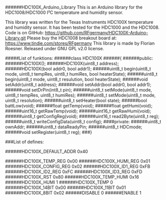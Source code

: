 
######HDC100X_Arduino_Library
This is an Arduino library for the HDC1008/HDC1000 I²C temperature and humidity sensor.

This library was written for the Texas Instruments HDC100X temperature and humidity sensor.
It has been tested for the HDC1000 and the HDC1008.
Code is on GitHub: https://github.com/RFgermany/HDC100X-Arduino-Library.git
Please buy the HDC1008 breakout board at: https://www.tindie.com/stores/RFgermany
This library is made by Florian Roesner.
Released under GNU GPL v2.0 license.

#####List of funktions:
######class HDC100X
######{
######public:
######HDC100X();
######HDC100X(uint8_t address);
######HDC100X(bool addr0, bool addr1);
######uint8_t begin(uint8_t mode, uint8_t tempRes, uint8_t humiRes, bool heaterState);
######uint8_t begin(uint8_t mode, uint8_t resulution, bool heaterState);
######void setAddr(uint8_t address);
######void setAddr(bool addr0, bool addr1);
######void setDrPin(int8_t pin);
######uint8_t setMode(uint8_t mode, uint8_t tempRes, uint8_t humiRes);
######uint8_t setMode(uint8_t mode, uint8_t resolution);
######uint8_t setHeater(bool state);
######bool battLow(void);
######float getTemp(void);
######float getHumi(void);
######uint16_t getRawTemp(void);
######uint16_t getRawHumi(void);
######uint8_t getConfigReg(void);
######uint16_t read2Byte(uint8_t reg);
######uint8_t writeConfigData(uint8_t config);
####private:
######uint8_t ownAddr;
######uint8_t dataReadyPin;
######uint8_t HDCmode;
######void setRegister(uint8_t reg);
###}


###List of defines:

######HDC100X_DEFAULT_ADDR		0x40

######HDC100X_TEMP_REG			0x00
######HDC100X_HUMI_REG			0x01
######HDC100X_CONFIG_REG			0x02
######HDC100X_ID1_REG				0xFB
######HDC100X_ID2_REG				0xFC
######HDC100X_ID3_REG				0xFD
######HDC100X_RST					0x80
######HDC100X_TEMP_HUMI			0x16
######HDC100X_HUMI				1
######HDC100X_TEMP				0
######HDC100X_14BIT				0x00
######HDC100X_11BIT				0x01
######HDC100X_8BIT				0x02
######DISABLE						0
######ENABLE						1
